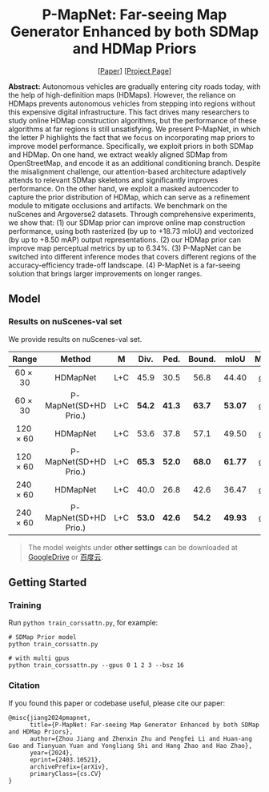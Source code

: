 <div align="center">
<h1>P-MapNet: Far-seeing Map Generator Enhanced by both SDMap and HDMap Priors </h1>
  
[[Paper](https://arxiv.org/pdf/2403.10521.pdf)]   [[Project Page](https://jike5.github.io/P-MapNet/)]

</div >

**Abstract:**
Autonomous vehicles are gradually entering city roads today, with the help of high-definition maps (HDMaps). However, the reliance on HDMaps prevents autonomous vehicles from stepping into regions without this expensive digital infrastructure. This fact drives many researchers to study online HDMap construction algorithms, but the performance of these algorithms at far regions is still unsatisfying. We present P-MapNet, in which the letter P highlights the fact that we focus on incorporating map priors to improve model performance. Specifically, we exploit priors in both SDMap and HDMap. On one hand, we extract weakly aligned SDMap from OpenStreetMap, and encode it as an additional conditioning branch. Despite the misalignment challenge, our attention-based architecture adaptively attends to relevant SDMap skeletons and significantly improves performance. On the other hand, we exploit a masked autoencoder to capture the prior distribution of HDMap, which can serve as a refinement module to mitigate occlusions and artifacts. We benchmark on the nuScenes and Argoverse2 datasets.
Through comprehensive experiments, we show that: (1) our SDMap prior can improve online map construction performance, using both rasterized (by up to +18.73 mIoU) and vectorized (by up to +8.50 mAP) output representations. (2) our HDMap prior can improve map perceptual metrics by up to 6.34%. (3)
P-MapNet can be switched into different inference modes that covers different regions of the accuracy-efficiency trade-off landscape. (4) P-MapNet is a far-seeing solution that brings larger improvements on longer ranges. 

## Model

### Results on nuScenes-val set
We provide results on nuScenes-val set.

|    Range    |  Method   |  M  |   Div.   |   Ped.   |  Bound.  |   mIoU    |   Model    |   Config    |
|:-----------:|:--------:|:---:|:---:|:---:|:-----:|:--------:|:--------:|:--------:|
|  60 × 30 | HDMapNet | L+C | 45.9 | 30.5 | 56.8 | 44.40 | [ckpt](https://drive.google.com/file/d/1yYCRk_as7Vhvi_rL5BxqVrmEf_u7mB3b/view?usp=drive_link) | [cfg](config/nusc/baseline/baseline_60m.py) | 
|  60 × 30 | P-MapNet(SD+HD Prio.) | L+C | **54.2** | **41.3** | **63.7** | **53.07** | [ckpt](https://drive.google.com/file/d/1hr9QNRDOWmiqZcW2L5WY_o_0aIZFIo0W/view?usp=drive_link) | [cfg](config/nusc/hd_prior/hd_60m.py) | 
|  120 × 60 | HDMapNet | L+C | 53.6   |   37.8   |   57.1   |   49.50 | [ckpt](https://drive.google.com/file/d/1L_3whc53FmEdGh8Fn1EVS7xquX0_xHZJ/view?usp=drive_link) | [cfg](config/nusc/baseline/baseline_120m.py) | 
|  120 × 60 | P-MapNet(SD+HD Prio.) | L+C | **65.3** | **52.0** | **68.0** | **61.77** | [ckpt](https://drive.google.com/file/d/1MG10vfqFDnf4sYiDqdO2274LlQB670ne/view?usp=drive_link) | [cfg](config/nusc/hd_prior/hd_120m.py) | 
|  240 × 60 | HDMapNet | L+C | 40.0   |   26.8   |   42.6   |   36.47 | [ckpt](https://drive.google.com/file/d/1oKjYPXVxu0MwDzrOJ97r-0b2GBnKxK12/view?usp=drive_link) | [cfg](config/nusc/baseline/baseline_240m.py) | 
|  240 × 60 | P-MapNet(SD+HD Prio.) | L+C | **53.0** | **42.6** | **54.2** | **49.93** | [ckpt](https://drive.google.com/file/d/1lcA9U9oWKYM9X20gblBaG16I2DBLt2yU/view?usp=drive_link) | [cfg](config/nusc/hd_prior/hd_240m.py) | 

> The model weights under **other settings** can be downloaded at [GoogleDrive](https://drive.google.com/drive/folders/1P6LuhsHy3yy4sGwlDCGT9tjVzYpcaqEb?usp=drive_link) or [百度云](https://pan.baidu.com/s/1OVI3aWgOGGg6_iGCs_gxDg?pwd=65aa).

## Getting Started
### Training

Run `python train_corssattn.py`, for example:

```
# SDMap Prior model
python train_corssattn.py

# with multi gpus
python train_corssattn.py --gpus 0 1 2 3 --bsz 16
```


### Citation
If you found this paper or codebase useful, please cite our paper:
```
@misc{jiang2024pmapnet,
      title={P-MapNet: Far-seeing Map Generator Enhanced by both SDMap and HDMap Priors}, 
      author={Zhou Jiang and Zhenxin Zhu and Pengfei Li and Huan-ang Gao and Tianyuan Yuan and Yongliang Shi and Hang Zhao and Hao Zhao},
      year={2024},
      eprint={2403.10521},
      archivePrefix={arXiv},
      primaryClass={cs.CV}
}
```
